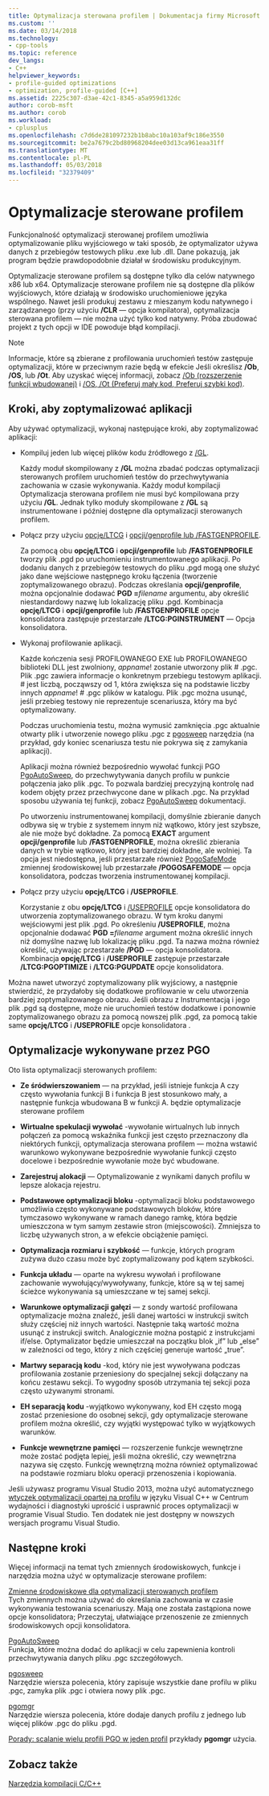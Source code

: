 ```yaml
---
title: Optymalizacja sterowana profilem | Dokumentacja firmy Microsoft
ms.custom: ''
ms.date: 03/14/2018
ms.technology:
- cpp-tools
ms.topic: reference
dev_langs:
- C++
helpviewer_keywords:
- profile-guided optimizations
- optimization, profile-guided [C++]
ms.assetid: 2225c307-d3ae-42c1-8345-a5a959d132dc
author: corob-msft
ms.author: corob
ms.workload:
- cplusplus
ms.openlocfilehash: c7d6de281097232b1b8abc10a103af9c186e3550
ms.sourcegitcommit: be2a7679c2bd80968204dee03d13ca961eaa31ff
ms.translationtype: MT
ms.contentlocale: pl-PL
ms.lasthandoff: 05/03/2018
ms.locfileid: "32379409"
---
```

# <a name="profile-guided-optimizations"></a>Optymalizacje sterowane profilem

Funkcjonalność optymalizacji sterowanej profilem umożliwia optymalizowanie pliku wyjściowego w taki sposób, że optymalizator używa danych z przebiegów testowych pliku .exe lub .dll. Dane pokazują, jak program będzie prawdopodobnie działał w środowisku produkcyjnym.

Optymalizacje sterowane profilem są dostępne tylko dla celów natywnego x86 lub x64. Optymalizacje sterowane profilem nie są dostępne dla plików wyjściowych, które działają w środowisko uruchomieniowe języka wspólnego. Nawet jeśli produkuj zestawu z mieszanym kodu natywnego i zarządzanego (przy użyciu **/CLR** — opcja kompilatora), optymalizacja sterowana profilem — nie można użyć tylko kod natywny. Próba zbudować projekt z tych opcji w IDE powoduje błąd kompilacji.

> [!NOTE]
> Informacje, które są zbierane z profilowania uruchomień testów zastępuje optymalizacji, które w przeciwnym razie będą w efekcie Jeśli określisz **/Ob**, **/OS**, lub **/Ot**. Aby uzyskać więcej informacji, zobacz [/Ob (rozszerzenie funkcji wbudowanej)](../../build/reference/ob-inline-function-expansion.md) i [/OS, /Ot (Preferuj mały kod, Preferuj szybki kod)](../../build/reference/os-ot-favor-small-code-favor-fast-code.md).

## <a name="steps-to-optimize-your-app"></a>Kroki, aby zoptymalizować aplikacji

Aby używać optymalizacji, wykonaj następujące kroki, aby zoptymalizować aplikacji:

- Kompiluj jeden lub więcej plików kodu źródłowego z [/GL](../../build/reference/gl-whole-program-optimization.md).

   Każdy moduł skompilowany z **/GL** można zbadać podczas optymalizacji sterowanych profilem uruchomień testów do przechwytywania zachowania w czasie wykonywania. Każdy moduł kompilacji Optymalizacja sterowana profilem nie musi być kompilowana przy użyciu **/GL**. Jednak tylko moduły skompilowane z **/GL** są instrumentowane i później dostępne dla optymalizacji sterowanych profilem.

- Połącz przy użyciu [opcję/LTCG](../../build/reference/ltcg-link-time-code-generation.md) i [opcji/genprofile lub /FASTGENPROFILE](../../build/reference/genprofile-fastgenprofile-generate-profiling-instrumented-build.md).

   Za pomocą obu **opcję/LTCG** i **opcji/genprofile** lub **/FASTGENPROFILE** tworzy plik .pgd po uruchomieniu instrumentowanego aplikacji. Po dodaniu danych z przebiegów testowych do pliku .pgd mogą one służyć jako dane wejściowe następnego kroku łączenia (tworzenie zoptymalizowanego obrazu). Podczas określania **opcji/genprofile**, można opcjonalnie dodawać **PGD =**_filename_ argumentu, aby określić niestandardowy nazwę lub lokalizację pliku .pgd. Kombinacja **opcję/LTCG** i **opcji/genprofile** lub **/FASTGENPROFILE** opcje konsolidatora zastępuje przestarzałe **/LTCG:PGINSTRUMENT** — Opcja konsolidatora.

- Wykonaj profilowanie aplikacji.

   Każde kończenia sesji PROFILOWANEGO EXE lub PROFILOWANEGO biblioteki DLL jest zwolniony, *appname*! zostanie utworzony plik # .pgc. Plik .pgc zawiera informacje o konkretnym przebiegu testowym aplikacji. # jest liczbą, począwszy od 1, która zwiększa się na podstawie liczby innych *appname*! # .pgc plików w katalogu. Plik .pgc można usunąć, jeśli przebieg testowy nie reprezentuje scenariusza, który ma być optymalizowany.

   Podczas uruchomienia testu, można wymusić zamknięcia .pgc aktualnie otwarty plik i utworzenie nowego pliku .pgc z [pgosweep](../../build/reference/pgosweep.md) narzędzia (na przykład, gdy koniec scenariusza testu nie pokrywa się z zamykania aplikacji).

   Aplikacji można również bezpośrednio wywołać funkcji PGO [PgoAutoSweep](pgoautosweep.md), do przechwytywania danych profilu w punkcie połączenia jako plik .pgc. To pozwala bardziej precyzyjną kontrolę nad kodem objęty przez przechwycone dane w plikach .pgc. Na przykład sposobu używania tej funkcji, zobacz [PgoAutoSweep](pgoautosweep.md) dokumentacji.

   Po utworzeniu instrumentowanej kompilacji, domyślnie zbieranie danych odbywa się w trybie z systemem innym niż wątkowo, który jest szybsze, ale nie może być dokładne. Za pomocą **EXACT** argument **opcji/genprofile** lub **/FASTGENPROFILE**, można określić zbierania danych w trybie wątkowo, który jest bardziej dokładne, ale wolniej. Ta opcja jest niedostępna, jeśli przestarzałe również [PogoSafeMode](environment-variables-for-profile-guided-optimizations.md#pogosafemode) zmiennej środowiskowej lub przestarzałe **/POGOSAFEMODE** — opcja konsolidatora, podczas tworzenia instrumentowanej kompilacji.

- Połącz przy użyciu **opcję/LTCG** i **/USEPROFILE**.

   Korzystanie z obu **opcję/LTCG** i [/USEPROFILE](useprofile.md) opcje konsolidatora do utworzenia zoptymalizowanego obrazu. W tym kroku danymi wejściowymi jest plik .pgd. Po określeniu **/USEPROFILE**, można opcjonalnie dodawać **PGD =**_filename_ argument można określić innych niż domyślne nazwę lub lokalizację pliku .pgd. Ta nazwa można również określić, używając przestarzałe **/PGD** — opcja konsolidatora. Kombinacja **opcję/LTCG** i **/USEPROFILE** zastępuje przestarzałe **/LTCG:PGOPTIMIZE** i **/LTCG:PGUPDATE** opcje konsolidatora.

Można nawet utworzyć zoptymalizowany plik wyjściowy, a następnie stwierdzić, że przydałoby się dodatkowe profilowanie w celu utworzenia bardziej zoptymalizowanego obrazu. Jeśli obrazu z Instrumentacją i jego plik .pgd są dostępne, może nie uruchomień testów dodatkowe i ponownie zoptymalizowanego obrazu za pomocą nowszej plik .pgd, za pomocą takie same **opcję/LTCG** i **/USEPROFILE** opcje konsolidatora .

## <a name="optimizations-performed-by-pgo"></a>Optymalizacje wykonywane przez PGO

Oto lista optymalizacji sterowanych profilem:

- **Ze śródwierszowaniem** — na przykład, jeśli istnieje funkcja A czy często wywołania funkcji B i funkcja B jest stosunkowo mały, a następnie funkcja wbudowana B w funkcji A. będzie optymalizacje sterowane profilem

- **Wirtualne spekulacji wywołać** -wywołanie wirtualnych lub innych połączeń za pomocą wskaźnika funkcji jest często przeznaczony dla niektórych funkcji, optymalizacja sterowana profilem — można wstawić warunkowo wykonywane bezpośrednie wywołanie funkcji często docelowe i bezpośrednie wywołanie może być wbudowane.

- **Zarejestruj alokacji** — Optymalizowanie z wynikami danych profilu w lepsze alokacja rejestru.

- **Podstawowe optymalizacji bloku** -optymalizacji bloku podstawowego umożliwia często wykonywane podstawowych bloków, które tymczasowo wykonywane w ramach danego ramkę, która będzie umieszczona w tym samym zestawie stron (miejscowości). Zmniejsza to liczbę używanych stron, a w efekcie obciążenie pamięci.

- **Optymalizacja rozmiaru i szybkość** — funkcje, których program zużywa dużo czasu może być zoptymalizowany pod kątem szybkości.

- **Funkcja układu** — oparte na wykresu wywołań i profilowane zachowanie wywołujący/wywoływany, funkcje, które są w tej samej ścieżce wykonywania są umieszczane w tej samej sekcji.

- **Warunkowe optymalizacji gałęzi** — z sondy wartość profilowana optymalizacje można znaleźć, jeśli danej wartości w instrukcji switch służy częściej niż innych wartości.  Następnie taką wartość można usunąć z instrukcji switch.  Analogicznie można postąpić z instrukcjami if/else. Optymalizator będzie umieszczał na początku blok „if” lub „else” w zależności od tego, który z nich częściej generuje wartość „true”.

- **Martwy separacją kodu** -kod, który nie jest wywoływana podczas profilowania zostanie przeniesiony do specjalnej sekcji dołączany na końcu zestawu sekcji. To wygodny sposób utrzymania tej sekcji poza często używanymi stronami.

- **EH separacją kodu** -wyjątkowo wykonywany, kod EH często mogą zostać przeniesione do osobnej sekcji, gdy optymalizacje sterowane profilem można określić, czy wyjątki występować tylko w wyjątkowych warunków.

- **Funkcje wewnętrzne pamięci** — rozszerzenie funkcje wewnętrzne może zostać podjęta lepiej, jeśli można określić, czy wewnętrzna nazywa się często. Funkcję wewnętrzną można również optymalizować na podstawie rozmiaru bloku operacji przenoszenia i kopiowania.

Jeśli używasz programu Visual Studio 2013, można użyć automatycznego [wtyczek optymalizacji opartej na profilu](../../build/reference/profile-guided-optimization-in-the-performance-and-diagnostics-hub.md) w języku Visual C++ w Centrum wydajności i diagnostyki uprościć i usprawnić proces optymalizacji w programie Visual Studio. Ten dodatek nie jest dostępny w nowszych wersjach programu Visual Studio.

## <a name="next-steps"></a>Następne kroki

Więcej informacji na temat tych zmiennych środowiskowych, funkcje i narzędzia można użyć w optymalizacje sterowane profilem:

[Zmienne środowiskowe dla optymalizacji sterowanych profilem](../../build/reference/environment-variables-for-profile-guided-optimizations.md)<br/>
Tych zmiennych można używać do określania zachowania w czasie wykonywania testowania scenariuszy. Mają one została zastąpiona nowe opcje konsolidatora; Przeczytaj, ułatwiające przenoszenie ze zmiennych środowiskowych opcji konsolidatora.

[PgoAutoSweep](pgoautosweep.md)<br/>
Funkcja, które można dodać do aplikacji w celu zapewnienia kontroli przechwytywania danych pliku .pgc szczegółowych.

[pgosweep](../../build/reference/pgosweep.md)<br/>
Narzędzie wiersza polecenia, który zapisuje wszystkie dane profilu w pliku .pgc, zamyka plik .pgc i otwiera nowy plik .pgc.

[pgomgr](../../build/reference/pgomgr.md)<br/>
Narzędzie wiersza polecenia, które dodaje danych profilu z jednego lub więcej plików .pgc do pliku .pgd.

[Porady: scalanie wielu profili PGO w jeden profil](../../build/reference/how-to-merge-multiple-pgo-profiles-into-a-single-profile.md) przykłady **pgomgr** użycia.

## <a name="see-also"></a>Zobacz także

[Narzędzia kompilacji C/C++](../../build/reference/c-cpp-build-tools.md)
